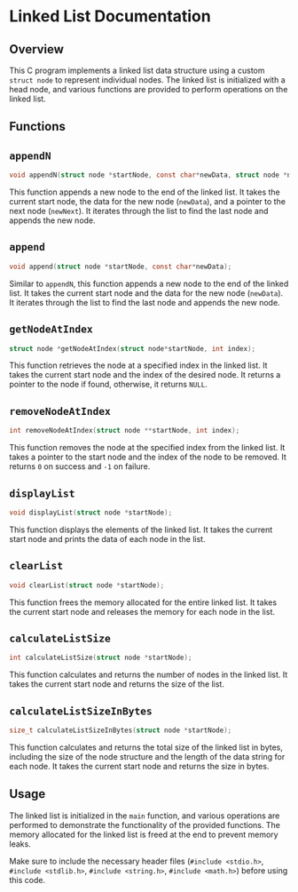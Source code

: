# Linked List Documentation

## Overview

This C program implements a linked list data structure using a custom `struct node` to represent individual nodes. The linked list is initialized with a head node, and various functions are provided to perform operations on the linked list.

## Functions

## `appendN`

```c
void appendN(struct node *startNode, const char*newData, struct node *newNext);
```

This function appends a new node to the end of the linked list. It takes the current start node, the data for the new node (`newData`), and a pointer to the next node (`newNext`). It iterates through the list to find the last node and appends the new node.

## `append`

```c
void append(struct node *startNode, const char*newData);
```

Similar to `appendN`, this function appends a new node to the end of the linked list. It takes the current start node and the data for the new node (`newData`). It iterates through the list to find the last node and appends the new node.

## `getNodeAtIndex`

```c
struct node *getNodeAtIndex(struct node*startNode, int index);
```

This function retrieves the node at a specified index in the linked list. It takes the current start node and the index of the desired node. It returns a pointer to the node if found, otherwise, it returns `NULL`.

## `removeNodeAtIndex`

```c
int removeNodeAtIndex(struct node **startNode, int index);
```

This function removes the node at the specified index from the linked list. It takes a pointer to the start node and the index of the node to be removed. It returns `0` on success and `-1` on failure.

## `displayList`

```c
void displayList(struct node *startNode);
```

This function displays the elements of the linked list. It takes the current start node and prints the data of each node in the list.

## `clearList`

```c
void clearList(struct node *startNode);
```

This function frees the memory allocated for the entire linked list. It takes the current start node and releases the memory for each node in the list.

## `calculateListSize`

```c
int calculateListSize(struct node *startNode);
```

This function calculates and returns the number of nodes in the linked list. It takes the current start node and returns the size of the list.

## `calculateListSizeInBytes`

```c
size_t calculateListSizeInBytes(struct node *startNode);
```

This function calculates and returns the total size of the linked list in bytes, including the size of the node structure and the length of the data string for each node. It takes the current start node and returns the size in bytes.

## Usage

The linked list is initialized in the `main` function, and various operations are performed to demonstrate the functionality of the provided functions. The memory allocated for the linked list is freed at the end to prevent memory leaks.

Make sure to include the necessary header files (`#include <stdio.h>`, `#include <stdlib.h>`, `#include <string.h>`, `#include <math.h>`) before using this code.
